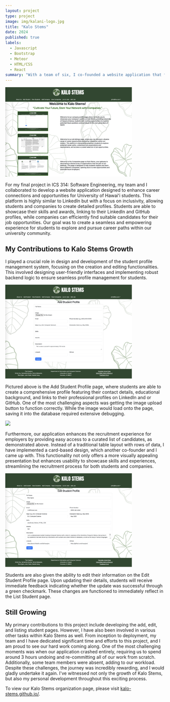 ```yaml
---
layout: project
type: project
image: img/kalani-logo.jpg
title: "Kalo Stems"
date: 2024
published: true
labels:
  - Javascript
  - Bootstrap
  - Meteor
  - HTML/CSS
  - React
summary: "With a team of six, I co-founded a website application that facilitates connections between students and companies, allowing career exploration while refining search based on interests and skills."
---
```


<div class="text-center p-4">
  <img width="400px" src="../img/kalostems/LandingPage.png" >
</div>

For my final project in ICS 314: Software Engineering, my team and I collaborated to develop a website application designed to enhance career connections and opportunities for University of Hawaiʻi students. This platform is highly similar to LinkedIn but with a focus on inclusivity, allowing students and companies to create detailed profiles. Students are able to showcase their skills and awards, linking to their LinkedIn and GitHub profiles, while companies can efficiently find suitable candidates for their job opportunities. Our goal was to create a seamless and empowering experience for students to explore and pursue career paths within our university community.

## My Contributions to Kalo Stems Growth

I played a crucial role in design and development of the student profile management system, focusing on the creation and editing functionalities. This involved designing user-friendly interfaces and implementing robust backend logic to ensure seamless profile management for students.

<div class="text-center p-4">
  <img width="400px" src="../img/kalostems/AddStudentProfilePage.png" >
</div>

Pictured above is the Add Student Profile page, where students are able to create a comprehensive profile featuring their contact details, educational background, and links to their professional profiles on LinkedIn and or GitHub. One of the most challenging aspects was getting the image upload button to function correctly. While the image would load onto the page, saving it into the database required extensive debugging.

<div class="text-center p-4">
  <img width="400px" src="../img/kalostems/ListStudentProfilePage.png" >
</div>

Furthermore, our application enhances the recruitment experience for employers by providing easy access to a curated list of candidates, as demonstrated above. Instead of a traditional table layout with rows of data, I have implemented a card-based design, which another co-founder and I came up with. This functionality not only offers a more visually appealing presentation but enhances usability to showcase skills and experiences, streamlining the recruitment process for both students and companies. 

<div class="text-center p-4">
  <img width="400px" src="../img/kalostems/EditStudentProfilePage.png" >
</div>

Students are also given the ability to edit their information on the Edit Student Profile page. Upon updating their details, students will receive immediate feedback indicating whether the update was successful through a green checkmark. These changes are functioned to immediately reflect in the List Student page.

## Still Growing

My primary contributions to this project include developing the add, edit, and listing student pages. However, I have also been involved in various other tasks within Kalo Stems as well. From inception to deployment, my team and I have dedicated significant time and efforts to this project, and I am proud to see our hard work coming along. One of the most challenging moments was when our application crashed entirely, requiring us to spend around 3 hours undoing and re-committing all of our work from scratch. Additionally, some team members were absent, adding to our workload. Despite these challenges, the journey was incredibly rewarding, and I would gladly undertake it again. I've witnessed not only the growth of Kalo Stems, but also my personal development throughout this exciting process.

To view our Kalo Stems organization page, please visit [kalo-stems.github.io/](https://kalo-stems.github.io/).
